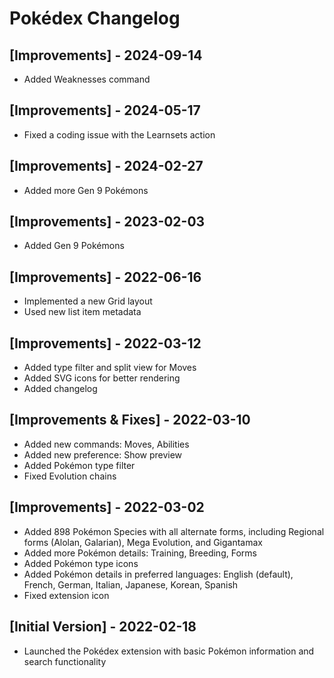 # Pokédex Changelog

## [Improvements] - 2024-09-14
- Added Weaknesses command

## [Improvements] - 2024-05-17
- Fixed a coding issue with the Learnsets action

## [Improvements] - 2024-02-27
- Added more Gen 9 Pokémons

## [Improvements] - 2023-02-03
- Added Gen 9 Pokémons

## [Improvements] - 2022-06-16

- Implemented a new Grid layout
- Used new list item metadata

## [Improvements] - 2022-03-12

- Added type filter and split view for Moves
- Added SVG icons for better rendering
- Added changelog

## [Improvements & Fixes] - 2022-03-10

- Added new commands: Moves, Abilities
- Added new preference: Show preview
- Added Pokémon type filter
- Fixed Evolution chains

## [Improvements] - 2022-03-02


- Added 898 Pokémon Species with all alternate forms, including Regional forms (Alolan, Galarian), Mega Evolution, and Gigantamax
- Added more Pokémon details: Training, Breeding, Forms
- Added Pokémon type icons
- Added Pokémon details in preferred languages: English (default), French, German, Italian, Japanese, Korean, Spanish
- Fixed extension icon

## [Initial Version] - 2022-02-18

- Launched the Pokédex extension with basic Pokémon information and search functionality